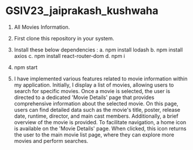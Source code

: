# GSIV23_jaiprakash_kushwaha
1. All Movies Information.
   
2. First clone this repository in your system.
   
3. Install these below dependencies :
        a. npm install lodash
        b. npm install axios
        c. npm install react-router-dom
        d. npm i
   
4. npm start
 
5. I have implemented various features related to movie information within my application. Initially, I display a list of movies, allowing users to search for specific movies. Once a movie is selected, the user is directed to a dedicated 'Movie Details' page that provides comprehensive information about the selected movie. On this page, users can find detailed data such as the movie's title, poster, release date, runtime, director, and main cast members. Additionally, a brief overview of the movie is provided. To facilitate navigation, a home icon is available on the 'Movie Details' page. When clicked, this icon returns the user to the main movie list page, where they can explore more movies and perform searches.

